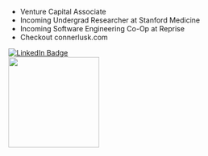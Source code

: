 - Venture Capital Associate
- Incoming Undergrad Researcher at Stanford Medicine
- Incoming Software Engineering Co-Op at Reprise
- Checkout connerlusk.com

<div id="badges">
  <a href="www.linkedin.com/in/connerlusk">
    <img src="https://img.shields.io/badge/LinkedIn-blue?style=for-the-badge&logo=linkedin&logoColor=white" alt="LinkedIn Badge"/>
  </a>
</div>

<img height="180em" src="https://github-readme-stats.vercel.app/api?username=ConnerLusk&show_icons=true&hide_border=true&&count_private=true&include_all_commits=true" />

<!--START_SECTION:waka-->

<!--END_SECTION:waka-->
